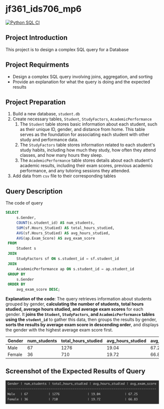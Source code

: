 # jf361_ids706_mp6
[![Python SQL CI](https://github.com/siyiia/jf361_ids706_mp6/actions/workflows/cicd.yml/badge.svg)](https://github.com/siyiia/jf361_ids706_mp6/actions/workflows/cicd.yml)

## Project Introduction
This project is to design a complex SQL query for a Database


## Project Requirments
- Design a complex SQL query involving joins, aggregation, and sorting
- Provide an explanation for what the query is doing and the expected results

## Project Preparation
1. Build a new database, `student.db`
2. Create necessary tables, `Student`, `StudyFactors`, `AcademicPerformance`
   1. The `Student` table stores basic information about each student, such as their unique ID, gender, and distance from home. This table serves as the foundation for associating each student with other study and performance data.
   2. The `StudyFactors` table stores information related to each student's study habits, including how much they study, how often they attend classes, and how many hours they sleep.
   3. The `AcademicPerformance` table stores details about each student's academic results, including their exam scores, previous academic performance, and any tutoring sessions they attended.
3. Add data from `csv` file to their corresponding tables

## Query Description
The code of query
   ```sql
   SELECT 
        s.Gender,
        COUNT(s.student_id) AS num_students,
        SUM(sf.Hours_Studied) AS total_hours_studied,
        AVG(sf.Hours_Studied) AS avg_hours_studied,
        AVG(ap.Exam_Score) AS avg_exam_score
    FROM 
        Student s
    JOIN 
        StudyFactors sf ON s.student_id = sf.student_id
    JOIN 
        AcademicPerformance ap ON s.student_id = ap.student_id
    GROUP BY 
        s.Gender
    ORDER BY 
        avg_exam_score DESC;
   ```
**Explanation of the code**: 
The query retrieves information about students grouped by gender, **calculating the number of students, total hours studied,
average hours studied, and average exam scores** for each gender. It **joins the `Student`, `StudyFactors`, and `AcademicPerformance`
tables using the `student_id`** to gather this data, then groups the results by gender, **sorts the results by average exam score in descending order**, and displays the gender with the highest average exam score first.


| Gender | num_students | total_hours_studied | avg_hours_studied | avg_exam_score |
|--------|--------------|---------------------|-------------------|----------------|
| Male   | 67           | 1276                | 19.04             | 67.25          |
| Female | 36           | 710                 | 19.72             | 66.83          |


## Screenshot of the Expected Results of Query
<p>
  <img width="600" src="screenshots/result.png" />
</p>
